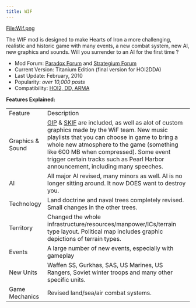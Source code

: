 ```yaml
---
title: WIF
---
```



[File:Wif.png](/wiki/index.php?title=Special:Upload&wpDestFile=Wif.png "File:Wif.png")

The WIF mod is designed to make Hearts of Iron a more challenging,
realistic and historic game with many events, a new combat system, new
AI, new graphics and sounds. Will you surrender to an AI for the first
time ?

-   Mod Forum: [Paradox
    Forum](https://forum.paradoxplaza.com/forum/index.php?forums/world-in-flames.445/)
    and [Strategium
    Forum](http://forum.jeux-strategie.com/index.php?showforum=264)
-   Current Version: Titanium Edition (final version for HOI2DDA)
-   Last Update: February, 2010
-   Popularity: *over 10,000 posts*
-   Compatibility: [HOI2, DD,
    ARMA](/wiki/Abbreviations#H "Abbreviations")

**Features Explained:**

|                  |                                                                                                                                                                                                                                                                                                                                                              |
|------------------|--------------------------------------------------------------------------------------------------------------------------------------------------------------------------------------------------------------------------------------------------------------------------------------------------------------------------------------------------------------|
| Feature          | Description                                                                                                                                                                                                                                                                                                                                                  |
| Graphics & Sound | [GIP](/wiki/GIP "GIP") & [SKIF](/wiki/SKIF "SKIF") are included, as well as alot of custom graphics made by the WiF team. New music playlists that you can choose in game to bring a whole new atmosphere to the game (something like 600 MB when compressed). Some event trigger certain tracks such as Pearl Harbor announcement, including many speeches. |
| AI               | All major AI revised, many minors as well. AI is no longer sitting around. It now DOES want to destroy you.                                                                                                                                                                                                                                                  |
| Technology       | Land doctrine and naval trees completely revised. Small changes in the other trees.                                                                                                                                                                                                                                                                          |
| Territory        | Changed the whole infrastructure/resources/manpower/ICs/terrain type layout. Political map includes graphic depictions of terrain types.                                                                                                                                                                                                                     |
| Events           | A large number of new events, especially with gameplay                                                                                                                                                                                                                                                                                                       |
| New Units        | Waffen SS, Gurkhas, SAS, US Marines, US Rangers, Soviet winter troops and many other specific units.                                                                                                                                                                                                                                                         |
| Game Mechanics   | Revised land/sea/air combat systems.                                                                                                                                                                                                                                                                                                                         |
